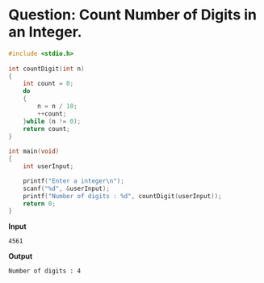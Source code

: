 # Question: Count Number of Digits in an Integer.

```c
#include <stdio.h>
 
int countDigit(int n)
{
    int count = 0;
    do
    {
        n = n / 10;
        ++count;
    }while (n != 0);
    return count;
}
 
int main(void)
{
    int userInput;

    printf("Enter a integer\n");
    scanf("%d", &userInput);
    printf("Number of digits : %d", countDigit(userInput));
    return 0;
}
```

**Input**

```
4561
```
**Output**

```
Number of digits : 4
```
